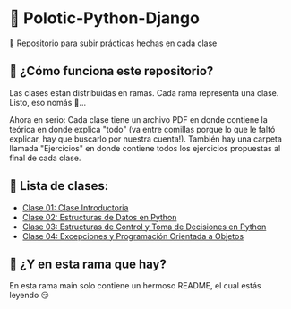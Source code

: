 # 🏫 Polotic-Python-Django
🐍 Repositorio para subir prácticas hechas en cada clase

## 🤔 ¿Cómo funciona este repositorio?
Las clases están distribuidas en ramas. Cada rama representa una clase. Listo, eso nomás 🙂...

Ahora en serio: Cada clase tiene un archivo PDF en donde contiene la teórica en donde explica "todo" (va entre comillas porque lo que le faltó explicar, hay que buscarlo por nuestra cuenta!). También hay una carpeta llamada "Ejercicios" en donde contiene todos los ejercicios propuestas al final de cada clase.

## 📃 Lista de clases:
- [Clase 01: Clase Introductoria](https://github.com/JaviCeRodriguez/Polotic-Python-Django/tree/clase-01)
- [Clase 02: Estructuras de Datos en Python](https://github.com/JaviCeRodriguez/Polotic-Python-Django/tree/clase-02)
- [Clase 03: Estructuras de Control y Toma de Decisiones en Python](https://github.com/JaviCeRodriguez/Polotic-Python-Django/tree/clase-03)
- [Clase 04: Excepciones y Programación Orientada a Objetos](https://github.com/JaviCeRodriguez/Polotic-Python-Django/tree/clase-04)

## 👀 ¿Y en esta rama que hay?
En esta rama main solo contiene un hermoso README, el cual estás leyendo 😏